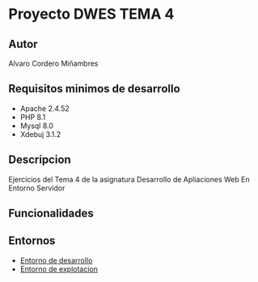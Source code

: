 # Proyecto DWES TEMA 4

## Autor

Alvaro Cordero Miñambres

## Requisitos minimos de desarrollo

- Apache 2.4.52
- PHP 8.1
- Mysql 8.0
- Xdebuj 3.1.2
  
## Descripcion

Ejercicios del Tema 4 de la asignatura Desarrollo de Apliaciones Web En Entorno Servidor

## Funcionalidades

## Entornos

- [Entorno de desarrollo](http://daw206.isauces.local/206DWESProyectoTema4/indexProyectoTema4.html)
- [Entorno de explotacion](https://daw206.ieslossauces.es/206DWESProyectoTema4/indexProyectoTema4.html)

